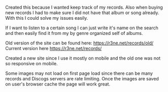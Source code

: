 Created this because I wanted keep track of my records. Also when buying new records I had to make sure I did not have that album or song already. With this I could solve my issues easily.

If I want to listen to a certain song I can just write it's name on the search and then easily find it from my by genre organized self of albums.

Old version of the site can be found here: https://r3ne.net/records/old/
Current version here https://r3ne.net/records/

Created a new site since I use it mostly on mobile and the old one was not so responsive on mobile.

Some images may not load on first page load since there can be many records and Discogs servers are rate limiting.
Once the images are saved on user's browser cache the page will work great.